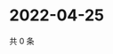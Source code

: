 # 2022-04-25

共 0 条

<!-- BEGIN WEIBO -->
<!-- 最后更新时间 Mon Apr 25 2022 07:15:14 GMT+0800 (China Standard Time) -->

<!-- END WEIBO -->
